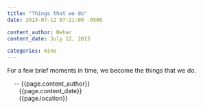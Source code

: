 ```yaml
---
title: "Things that we do"
date: 2013-07-12 07:21:09 -0500

content_author: Nehar
content_date: July 12, 2013

categories: mine
---
```


For a few brief moments in time, we become the things that we do. <br>


&nbsp;&nbsp;&nbsp;&nbsp;-- {{page.content_author}} <br>
&nbsp;&nbsp;&nbsp;&nbsp;&nbsp;&nbsp;&nbsp;{{page.content_date}} <br>
&nbsp;&nbsp;&nbsp;&nbsp;&nbsp;&nbsp;&nbsp;{{page.location}}

